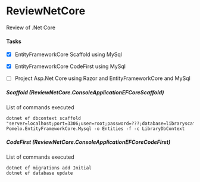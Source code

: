 # ReviewNetCore
Review of .Net Core

#### Tasks
- [x] EntityFrameworkCore Scaffold using MySql
- [x] EntityFrameworkCore CodeFirst using MySql
- [ ] Project Asp.Net Core using Razor and EntityFrameworkCore and MySql


##### Scaffold (ReviewNetCore.ConsoleApplicationEFCoreScaffold)
List of commands executed
```
dotnet ef dbcontext scaffold "server=localhost;port=3306;user=root;password=???;database=libraryscaffold" Pomelo.EntityFrameworkCore.Mysql -o Entities -f -c LibraryDbContext
```

##### CodeFirst (ReviewNetCore.ConsoleApplicationEFCoreCodeFirst)
List of commands executed
```
dotnet ef migrations add Initial
dotnet ef database update
```

